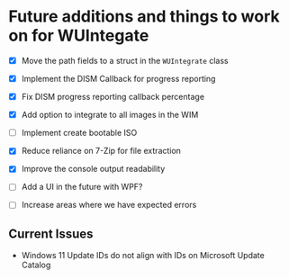 # Future additions and things to work on for WUIntegate

- [X] Move the path fields to a struct in the `WUIntegrate` class
- [X] Implement the DISM Callback for progress reporting
- [X] Fix DISM progress reporting callback percentage
- [X] Add option to integrate to all images in the WIM
- [ ] Implement create bootable ISO
- [X] Reduce reliance on 7-Zip for file extraction
- [X] Improve the console output readability
- [ ] Add a UI in the future with WPF?
- [ ] Increase areas where we have expected errors


## Current Issues
- Windows 11 Update IDs do not align with IDs on Microsoft Update Catalog
